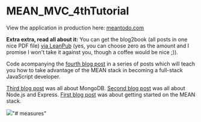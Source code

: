 MEAN_MVC_4thTutorial
====================

View the application in production here: [meantodo.com](http://www.meantodo.com)

**Extra extra, read all about it:** You can get the blog2book (all posts in one nice PDF file) [via LeanPub](https://leanpub.com/meantodo) (yes, you can choose zero as the amount and I promise I won't take it against you, though a coffee would be nice ;)).

Code acompanying the [fourth blog post](https://hackhands.com/finishing-Angular-TODO-application-deploying-production/) in a series of posts which will teach you how to take advantage of the MEAN stack in becoming a full-stack JavaScript developer.

[Third blog post](https://hackhands.com/mongodb-crud-mvc-way-with-passport-authentication/) was all about MongoDB.
[Second blog post](https://hackhands.com/delving-node-js-express-web-framework/) was all about Node.js and Express.
[First blog post](https://hackhands.com/how-to-get-started-on-the-mean-stack/) was about getting started on the MEAN stack. 

![](http://www.nikola-breznjak.com/blog/wp-content/uploads/2015/06/MEAN_landingPage2.jpg)"# measures" 
